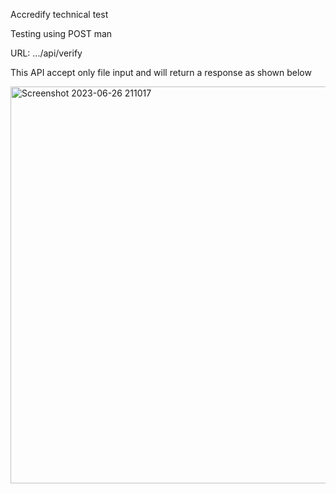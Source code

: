 Accredify technical test

Testing using POST man 

URL: .../api/verify

This API accept only file input and will return a response as shown below

<img width="635" alt="Screenshot 2023-06-26 211017" src="https://github.com/Iztcy/accredify-tech-test/assets/70679485/0e92d65e-7fb3-4c06-9fc7-1b9c65281c30">


